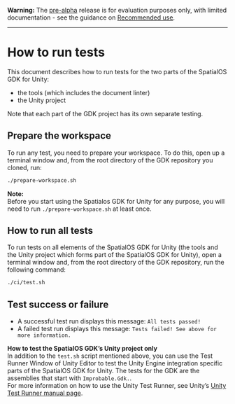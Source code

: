 [google-docs-link]: https://docs.google.com/document/d/1cNB-1CS-m3-28tZfVyi9ljWPiVwjihkphNN4Q9x_3EI/edit (Please place reviews as comments into this document here)

**Warning:** The [pre-alpha](https://docs.improbable.io/reference/latest/shared/release-policy#maturity-stages) release is for evaluation purposes only, with limited documentation - see the guidance on [Recommended use](../../../README.md#recommended-use).

-----

# How to run tests

This document describes how to run tests for the two parts of the SpatialOS GDK for Unity:
* the tools (which includes the document linter)
* the Unity project

Note that each part of the GDK project has its own separate testing.

## Prepare the workspace
To run any test, you need to prepare your workspace. To do this, open up a terminal window and, from the root directory of the GDK repository you cloned, run:

```bash
./prepare-workspace.sh
```


**Note:**<br/>
Before you start using the Spatialos GDK for Unity for any purpose, you will need to run `./prepare-workspace.sh` at least once.

## How to run all tests
To run tests on all elements of the SpatialOS GDK for Unity (the tools and the Unity project which forms part of the SpatialOS GDK for Unity), open a terminal window and, from the root directory of the GDK repository, run the following command:

```bash
./ci/test.sh
```

## Test success or failure
* A successful test run displays this message: `All tests passed!`
* A failed test run displays this message: `Tests failed! See above for more information.`

**How to test the SpatialOS GDK’s Unity project only**<br/>
In addition to the `test.sh` script mentioned above, you can use the Test Runner Window of Unity Editor to test the Unity Engine integration specific parts of the SpatialOS GDK for Unity.
The tests for the GDK are the assemblies that start with `Improbable.Gdk.`.<br>
For more information on how to use the Unity Test Runner, see Unity’s [Unity Test Runner manual page](https://docs.unity3d.com/Manual/testing-editortestsrunner.html).

[//]: # (Editorial review status: Full review 2018-07-13)
